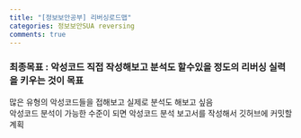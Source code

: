 ```yaml
---
title: "[정보보안공부] 리버싱로드맵"
categories: 정보보안SUA reversing
comments: true
---
```


### 최종목표 : 악성코드 직접 작성해보고 분석도 할수있을 정도의 리버싱 실력을 키우는 것이 목표  
많은 유형의 악성코드들을 접해보고 실제로 분석도 해보고 싶음  
악성코드 분석이 가능한 수준이 되면 악성코드 분석 보고서를 작성해서 깃허브에 커밋할 계획
